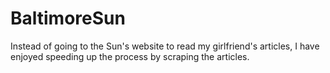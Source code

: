 # BaltimoreSun
Instead of going to the Sun's website to read my girlfriend's articles, I have enjoyed speeding up the process by scraping the articles.
